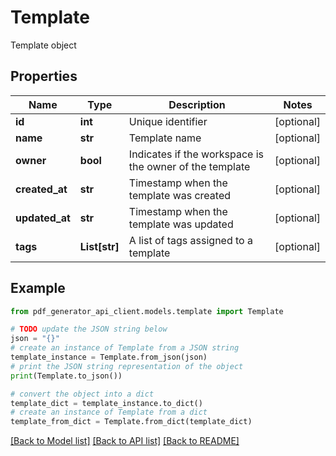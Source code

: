 # Template

Template object

## Properties

Name | Type | Description | Notes
------------ | ------------- | ------------- | -------------
**id** | **int** | Unique identifier | [optional] 
**name** | **str** | Template name | [optional] 
**owner** | **bool** | Indicates if the workspace is the owner of the template | [optional] 
**created_at** | **str** | Timestamp when the template was created | [optional] 
**updated_at** | **str** | Timestamp when the template was updated | [optional] 
**tags** | **List[str]** | A list of tags assigned to a template | [optional] 

## Example

```python
from pdf_generator_api_client.models.template import Template

# TODO update the JSON string below
json = "{}"
# create an instance of Template from a JSON string
template_instance = Template.from_json(json)
# print the JSON string representation of the object
print(Template.to_json())

# convert the object into a dict
template_dict = template_instance.to_dict()
# create an instance of Template from a dict
template_from_dict = Template.from_dict(template_dict)
```
[[Back to Model list]](../README.md#documentation-for-models) [[Back to API list]](../README.md#documentation-for-api-endpoints) [[Back to README]](../README.md)


